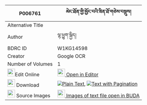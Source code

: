 |P006761|མེང་ཐོན་གྱི་མྱོང་བའི་ཟིན་ཐོ་གཅེས་བསྡུས། 
| --- | --- 
|Alternative Title |
|Author| ལྷ་ཕྱུག་སྐྱིད།
|BDRC ID | W1KG14598
|Creator | Google OCR
|Number of Volumes| 1
|<img width="25" src="https://img.icons8.com/color/25/000000/edit-property.png">Edit Online| [<img width="25" src="https://avatars.githubusercontent.com/u/45091458?s=200&v=4"> Open in Editor](http://editor.openpecha.org/P006761)
|<img width="25" src="https://img.icons8.com/fluent/48/000000/download-2.png"/>  Download | [![](https://img.icons8.com/color/20/000000/txt.png)Plain Text](https://github.com/Openpecha/P006761/releases/download/v1/meng_ton_gyi_nyongwa_i_zinto_c_plain_P006761.zip), [![](https://img.icons8.com/color/20/000000/txt.png)Text with Pagination](https://github.com/Openpecha/P006761/releases/download/v1/meng_ton_gyi_nyongwa_i_zinto_c_pages_P006761.zip)
|<img width="25" src="https://img.icons8.com/plasticine/100/000000/pictures-folder.png"/>  Source Images | [<img width="25" src="https://library.bdrc.io/icons/BUDA-small.svg"> Images of text file open in BUDA](https://library.bdrc.io/show/bdr:W1KG14598)